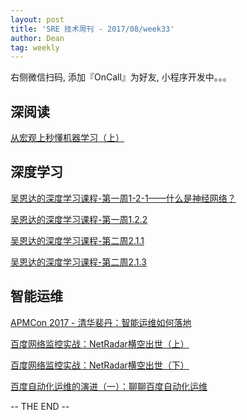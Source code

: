 ```yaml
---
layout: post
title: 'SRE 技术周刊 - 2017/08/week33'
author: Dean
tag: weekly
---
```


右侧微信扫码, 添加『OnCall』为好友, 小程序开发中。。。


## 深阅读

[从宏观上秒懂机器学习（上）](https://my.oschina.net/u/3655536/blog/1516620)

## 深度学习

[吴恩达的深度学习课程-第一周1-2-1——什么是神经网络？](https://mp.weixin.qq.com/s?__biz=MzIyMzQyNTg1NA==&mid=2247483709&idx=1&sn=91aaa31479779c4959ea1e85e4607b36&chksm=e81f256cdf68ac7ac6d6f6cc7cdd35ef7c95d411a945417cb29fcb3644d6163a02e82e5c9f26&mpshare=1&scene=1&srcid=0813PO82ngK5SZ9CuitglFs4&pass_ticket=GcvcRAR0B5%2FMlV4gRwvI5iaZxBIhKfaHbfgOXfQ2N4mhdvelDS%2BDGNtvZTIz6CoI#rd)

[吴恩达的深度学习课程-第一周1.2.2](https://mp.weixin.qq.com/s?__biz=MzIyMzQyNTg1NA==&mid=2247483715&idx=1&sn=fbc2bdebe8b3a62b758eee5a19259288&chksm=e81f2512df68ac0405d32dc3814936e63e270a3642e2c39ac937b41890af00f901f79a529133&mpshare=1&scene=1&srcid=0820IJVXYAiyO6lRY1Iatmgc&pass_ticket=GcvcRAR0B5%2FMlV4gRwvI5iaZxBIhKfaHbfgOXfQ2N4mhdvelDS%2BDGNtvZTIz6CoI#rd)

[吴恩达的深度学习课程-第二周2.1.1](https://mp.weixin.qq.com/s?__biz=MzIyMzQyNTg1NA==&mid=2247483723&idx=1&sn=77f087d17957e050b5fec3ffb6dd1371&chksm=e81f251adf68ac0c1e7b42a1ae55b3054e0ba84f9e4fad7b8e7134462da4a0acef44fd95c532&mpshare=1&scene=1&srcid=08209Lt0mVQDwPV7l7jb6Frk&pass_ticket=GcvcRAR0B5%2FMlV4gRwvI5iaZxBIhKfaHbfgOXfQ2N4mhdvelDS%2BDGNtvZTIz6CoI#rd)

[吴恩达的深度学习课程-第二周2.1.3](https://mp.weixin.qq.com/s?__biz=MzIyMzQyNTg1NA==&mid=2247483726&idx=1&sn=a23f4a3f8c48d1e0ae8eb942f98f435c&chksm=e81f251fdf68ac098d7e9b2232545b846a77fd33eb0ee9a7a5afa86e056c8abad360197cbf1b&mpshare=1&scene=1&srcid=0820NbgiJNrH0Q7M4GrMr5xs&pass_ticket=GcvcRAR0B5%2FMlV4gRwvI5iaZxBIhKfaHbfgOXfQ2N4mhdvelDS%2BDGNtvZTIz6CoI#rd)

## 智能运维

[APMCon 2017 - 清华裴丹：智能运维如何落地](http://mp.weixin.qq.com/s/moSpvV2b-Ar8aQFN7mricw)

[百度网络监控实战：NetRadar横空出世（上）](https://mp.weixin.qq.com/s?__biz=MzUyMzA3MTY1NA==&mid=2247483687&idx=1&sn=833ee34012055ae5a62caf446719eada&chksm=f9c378eeceb4f1f882d11c4364057b2954d565efd7604377f8c1f185ca82ff18697d72caa337&mpshare=1&scene=1&srcid=0807leJfZv4uXI2z86GcDTGr&pass_ticket=GcvcRAR0B5%2FMlV4gRwvI5iaZxBIhKfaHbfgOXfQ2N4mhdvelDS%2BDGNtvZTIz6CoI#rd)

[百度网络监控实战：NetRadar横空出世（下）](https://mp.weixin.qq.com/s?__biz=MzUyMzA3MTY1NA==&mid=2247483726&idx=1&sn=d78f662d91e4fa1a2fece71d1e263445&chksm=f9c37887ceb4f19114507c9ce063f48f576bda3c6f9eadc77dd939964e73c50bbed581287e0e&mpshare=1&scene=1&srcid=0811KzxA4soTrFjV78pn8gfc&pass_ticket=GcvcRAR0B5%2FMlV4gRwvI5iaZxBIhKfaHbfgOXfQ2N4mhdvelDS%2BDGNtvZTIz6CoI#rd)

[百度自动化运维的演进（一）：聊聊百度自动化运维](https://mp.weixin.qq.com/s?__biz=MzUyMzA3MTY1NA==&mid=2247483738&idx=1&sn=8fe7560406bd079cd1ae5758f3e226e4&chksm=f9c37893ceb4f1850f09b3bf86fdac1be49a5798be2bd269f11a932498e337399527b7afd65e&mpshare=1&scene=1&srcid=0818o4M0Hx5iwIppwRQRnuX2&pass_ticket=GcvcRAR0B5%2FMlV4gRwvI5iaZxBIhKfaHbfgOXfQ2N4mhdvelDS%2BDGNtvZTIz6CoI#rd)


-- THE END --
